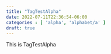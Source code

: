 ```yaml
---
title: "TagTestAlpha"
date: 2022-07-11T22:36:54-06:00
categories : [ 'alpha', 'alphabet/a' ]
draft: true
---
```


This is TagTestAlpha